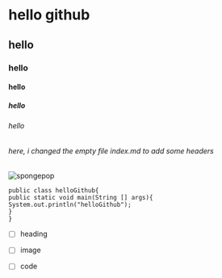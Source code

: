 # hello github
## hello
### hello
#### hello
##### hello
###### hello
###### here, i changed the empty file index.md to add some headers 
![spongepop](https://static.wikia.nocookie.net/cartoons/images/e/ed/Profile_-_SpongeBob_SquarePants.png/revision/latest?cb=20230305115632)

```
public class helloGithub{
public static void main(String [] args){
System.out.println("helloGithub");
}
}
```

- [ ] heading
- [ ] image
- [ ] code


